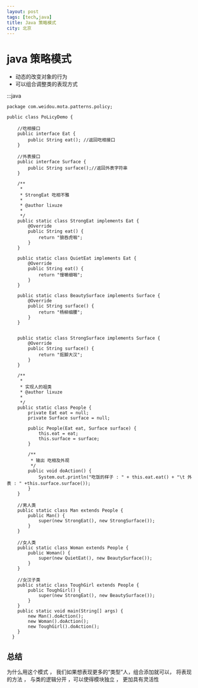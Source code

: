 ```yaml
---
layout: post
tags: [tech,java]
title: Java 策略模式 
city: 北京
---
```




java 策略模式
===============================
- 动态的改变对象的行为  
- 可以组合调整类的表现方式  

:::java
       

    package com.weidou.mota.patterns.policy;

    public class PoLicyDemo {

        //吃相接口
        public interface Eat {
            public String eat(); //返回吃相接口
        }

        //外表接口
        public interface Surface {
            public String surface();//返回外表字符串
        }

        /**
         * 
         * StrongEat 吃相不雅
         * 
         * @author lixuze
         *
         */
        public static class StrongEat implements Eat {
            @Override
            public String eat() {
                return "狼吞虎咽";
            }
        }

        public static class QuietEat implements Eat {
            @Override
            public String eat() {
                return "慢嚼细咽";
            }
        }

        public static class BeautySurface implements Surface {
            @Override
            public String surface() {
                return "杨柳细腰";
            }
        }

    
        public static class StrongSurface implements Surface {
            @Override
            public String surface() {
                return "抠脚大汉";
            }
        }

        /**
         * 
         * 实现人的祖类
         * @author lixuze
         *
         */
        public static class People {
            private Eat eat = null;
            private Surface surface = null;

            public People(Eat eat, Surface surface) {
                this.eat = eat;
                this.surface = surface;
            }

            /**
             * 输出 吃相及外观
             */
            public void doAction() {
                System.out.println("吃饭的样子 : " + this.eat.eat() + "\t 外表 : " +this.surface.surface());
            }
        }

        //男人类
        public static class Man extends People {
            public Man() {
                super(new StrongEat(), new StrongSurface());
            }
        }

        //女人类
        public static class Woman extends People {
            public Woman() {
                super(new QuietEat(), new BeautySurface());
            }
        }

        //女汉子类
        public static class ToughGirl extends People {
            public ToughGirl() {
                super(new StrongEat(), new BeautySurface());
            }
        }
        public static void main(String[] args) {
            new Man().doAction();
            new Woman().doAction();
            new ToughGirl().doAction();
        }
      }

总结
-----------------
为什么用这个模式 ， 我们如果想表现更多的“类型”人，组合添加就可以， 将表现的方法 ， 与类的逻辑分开 ，可以使得模块独立 ， 更加具有灵活性